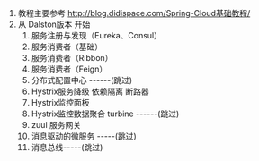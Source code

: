 1. 教程主要参考 http://blog.didispace.com/Spring-Cloud基础教程/
2. 从 Dalston版本 开始 
    1. 服务注册与发现（Eureka、Consul）
    2. 服务消费者（基础）
    3. 服务消费者（Ribbon）
    4. 服务消费者（Feign）
    5. 分布式配置中心 ------(跳过)
    6. Hystrix服务降级 依赖隔离 断路器
    7. Hystrix监控面板
    8. Hystrix监控数据聚合 turbine ------(跳过)
    9. zuul 服务网关
    10. 消息驱动的微服务 -----(跳过)
    11. 消息总线-----(跳过)